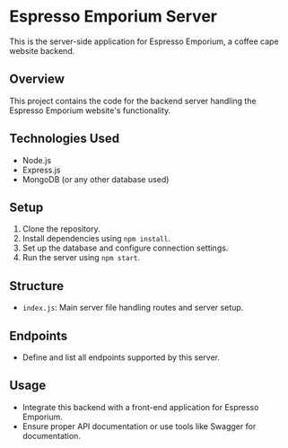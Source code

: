 # Espresso Emporium Server

This is the server-side application for Espresso Emporium, a coffee cape website backend.

## Overview

This project contains the code for the backend server handling the Espresso Emporium website's functionality.

## Technologies Used

- Node.js
- Express.js
- MongoDB (or any other database used)

## Setup

1. Clone the repository.
2. Install dependencies using `npm install`.
3. Set up the database and configure connection settings.
4. Run the server using `npm start`.

## Structure

- `index.js`: Main server file handling routes and server setup.

## Endpoints

- Define and list all endpoints supported by this server.

## Usage

- Integrate this backend with a front-end application for Espresso Emporium.
- Ensure proper API documentation or use tools like Swagger for documentation.
